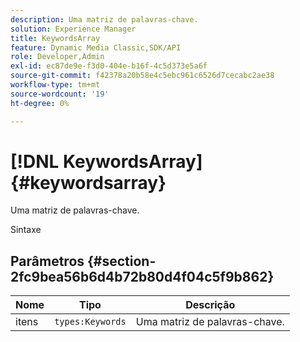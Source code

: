 ```yaml
---
description: Uma matriz de palavras-chave.
solution: Experience Manager
title: KeywordsArray
feature: Dynamic Media Classic,SDK/API
role: Developer,Admin
exl-id: ec87de9e-f3d0-404e-b16f-4c5d373e5a6f
source-git-commit: f42378a20b58e4c5ebc961c6526d7cecabc2ae38
workflow-type: tm+mt
source-wordcount: '19'
ht-degree: 0%

---
```


# [!DNL KeywordsArray]{#keywordsarray}

Uma matriz de palavras-chave.

Sintaxe

## Parâmetros {#section-2fc9bea56b6d4b72b80d4f04c5f9b862}

| Nome | Tipo | Descrição |
|---|---|---|
| itens | `types:Keywords` | Uma matriz de palavras-chave. |
